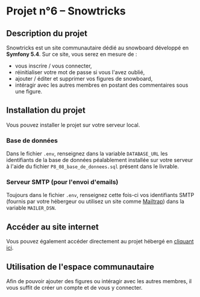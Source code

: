 # Projet n°6 – Snowtricks

## Description du projet
Snowtricks est un site communautaire dédié au snowboard développé en **Symfony 5.4**.
Sur ce site, vous serez en mesure de :
- vous inscrire / vous connecter,
- réinitialiser votre mot de passe si vous l'avez oublié,
- ajouter / éditer et supprimer vos figures de snowboard,
- intéragir avec les autres membres en postant des commentaires sous une figure.


## Installation du projet
Vous pouvez installer le projet sur votre serveur local.

### Base de données 
Dans le fichier `.env`, renseignez dans la variable `DATABASE_URL` les identifiants de la base de données péalablement installée sur votre serveur à l'aide du fichier `P8_08_base_de_donnees.sql` présent dans le livrable.

### Serveur SMTP (pour l'envoi d'emails)
Toujours dans le fichier `.env`, renseignez cette fois-ci vos identifiants SMTP (fournis par votre hébergeur ou utilisez un site comme [Mailtrap](https://mailtrap.io/)) dans la variable `MAILER_DSN`.

## Accéder au site internet
Vous pouvez également accéder directement au projet hébergé en [cliquant ici](https://snowtricks.siocnarf.fr/).

## Utilisation de l'espace communautaire
Afin de pouvoir ajouter des figures ou intéragir avec les autres membres, il vous suffit de créer un compte et de vous y connecter.
